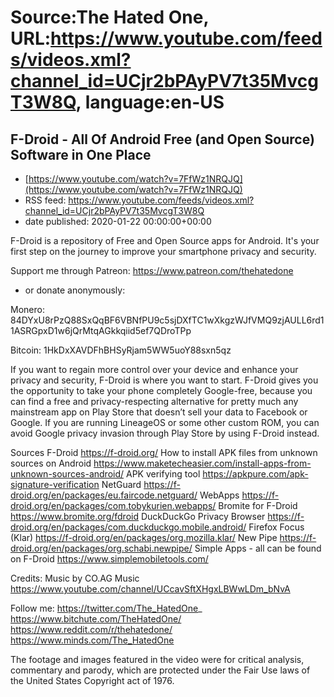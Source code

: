 # Source:The Hated One, URL:https://www.youtube.com/feeds/videos.xml?channel_id=UCjr2bPAyPV7t35MvcgT3W8Q, language:en-US

## F-Droid - All Of Android Free (and Open Source) Software in One Place
 - [https://www.youtube.com/watch?v=7FfWz1NRQJQ](https://www.youtube.com/watch?v=7FfWz1NRQJQ)
 - RSS feed: https://www.youtube.com/feeds/videos.xml?channel_id=UCjr2bPAyPV7t35MvcgT3W8Q
 - date published: 2020-01-22 00:00:00+00:00

F-Droid is a repository of Free and Open Source apps for Android. It's your first step on the journey to improve your smartphone privacy and security.

Support me through Patreon: https://www.patreon.com/thehatedone 

- or donate anonymously:

Monero: 84DYxU8rPzQ88SxQqBF6VBNfPU9c5sjDXfTC1wXkgzWJfVMQ9zjAULL6rd11ASRGpxD1w6jQrMtqAGkkqiid5ef7QDroTPp

Bitcoin: 1HkDxXAVDFhBHSyRjam5WW5uoY88sxn5qz

If you want to regain more control over your device and enhance your privacy and security, F-Droid is where you want to start. F-Droid gives you the opportunity to take your phone completely Google-free, because you can find a free and privacy-respecting alternative for pretty much any mainstream app on Play Store that doesn’t sell your data to Facebook or Google. If you are running LineageOS or some other custom ROM, you can avoid Google privacy invasion through Play Store by using F-Droid instead. 

Sources
F-Droid https://f-droid.org/
How to install APK files from unknown sources on Android https://www.maketecheasier.com/install-apps-from-unknown-sources-android/ 
APK verifying tool https://apkpure.com/apk-signature-verification 
NetGuard https://f-droid.org/en/packages/eu.faircode.netguard/
WebApps https://f-droid.org/en/packages/com.tobykurien.webapps/
Bromite for F-Droid https://www.bromite.org/fdroid
DuckDuckGo Privacy Browser https://f-droid.org/en/packages/com.duckduckgo.mobile.android/
Firefox Focus (Klar) https://f-droid.org/en/packages/org.mozilla.klar/
New Pipe https://f-droid.org/en/packages/org.schabi.newpipe/
Simple Apps - all can be found on F-Droid https://www.simplemobiletools.com/

Credits:
Music by CO.AG Music https://www.youtube.com/channel/UCcavSftXHgxLBWwLDm_bNvA

Follow me:
https://twitter.com/The_HatedOne_
https://www.bitchute.com/TheHatedOne/
https://www.reddit.com/r/thehatedone/
https://www.minds.com/The_HatedOne

The footage and images featured in the video were for critical analysis, commentary and parody, which are protected under the Fair Use laws of the United States Copyright act of 1976.

